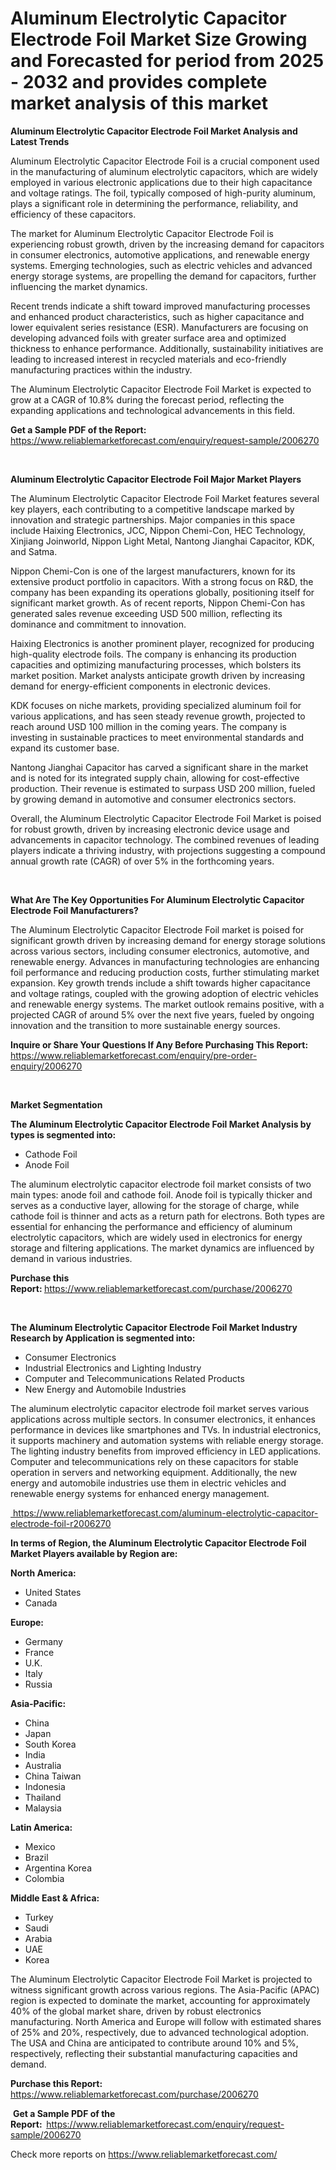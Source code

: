 <p><h1>Aluminum Electrolytic Capacitor Electrode Foil Market Size Growing and Forecasted for period from 2025 - 2032 and provides complete market analysis of this market</h1></p><p><strong>Aluminum Electrolytic Capacitor Electrode Foil Market Analysis and Latest Trends</strong></p>
<p><p>Aluminum Electrolytic Capacitor Electrode Foil is a crucial component used in the manufacturing of aluminum electrolytic capacitors, which are widely employed in various electronic applications due to their high capacitance and voltage ratings. The foil, typically composed of high-purity aluminum, plays a significant role in determining the performance, reliability, and efficiency of these capacitors.</p><p>The market for Aluminum Electrolytic Capacitor Electrode Foil is experiencing robust growth, driven by the increasing demand for capacitors in consumer electronics, automotive applications, and renewable energy systems. Emerging technologies, such as electric vehicles and advanced energy storage systems, are propelling the demand for capacitors, further influencing the market dynamics.</p><p>Recent trends indicate a shift toward improved manufacturing processes and enhanced product characteristics, such as higher capacitance and lower equivalent series resistance (ESR). Manufacturers are focusing on developing advanced foils with greater surface area and optimized thickness to enhance performance. Additionally, sustainability initiatives are leading to increased interest in recycled materials and eco-friendly manufacturing practices within the industry. </p><p>The Aluminum Electrolytic Capacitor Electrode Foil Market is expected to grow at a CAGR of 10.8% during the forecast period, reflecting the expanding applications and technological advancements in this field.</p></p>
<p><strong>Get a Sample PDF of the Report:&nbsp;</strong> <a href="https://www.reliablemarketforecast.com/enquiry/request-sample/2006270?utm_campaign=3174&utm_medium=2&utm_source=Github&utm_content=ia&utm_term=03042025&utm_id=aluminum-electrolytic-capacitor-electrode-foil">https://www.reliablemarketforecast.com/enquiry/request-sample/2006270</a></p>
<p>&nbsp;</p>
<p><strong>Aluminum Electrolytic Capacitor Electrode Foil Major Market Players</strong></p>
<p><p>The Aluminum Electrolytic Capacitor Electrode Foil Market features several key players, each contributing to a competitive landscape marked by innovation and strategic partnerships. Major companies in this space include Haixing Electronics, JCC, Nippon Chemi-Con, HEC Technology, Xinjiang Joinworld, Nippon Light Metal, Nantong Jianghai Capacitor, KDK, and Satma.</p><p>Nippon Chemi-Con is one of the largest manufacturers, known for its extensive product portfolio in capacitors. With a strong focus on R&D, the company has been expanding its operations globally, positioning itself for significant market growth. As of recent reports, Nippon Chemi-Con has generated sales revenue exceeding USD 500 million, reflecting its dominance and commitment to innovation.</p><p>Haixing Electronics is another prominent player, recognized for producing high-quality electrode foils. The company is enhancing its production capacities and optimizing manufacturing processes, which bolsters its market position. Market analysts anticipate growth driven by increasing demand for energy-efficient components in electronic devices.</p><p>KDK focuses on niche markets, providing specialized aluminum foil for various applications, and has seen steady revenue growth, projected to reach around USD 100 million in the coming years. The company is investing in sustainable practices to meet environmental standards and expand its customer base.</p><p>Nantong Jianghai Capacitor has carved a significant share in the market and is noted for its integrated supply chain, allowing for cost-effective production. Their revenue is estimated to surpass USD 200 million, fueled by growing demand in automotive and consumer electronics sectors.</p><p>Overall, the Aluminum Electrolytic Capacitor Electrode Foil Market is poised for robust growth, driven by increasing electronic device usage and advancements in capacitor technology. The combined revenues of leading players indicate a thriving industry, with projections suggesting a compound annual growth rate (CAGR) of over 5% in the forthcoming years.</p></p>
<p>&nbsp;</p>
<p><strong>What Are The Key Opportunities For Aluminum Electrolytic Capacitor Electrode Foil Manufacturers?</strong></p>
<p><p>The Aluminum Electrolytic Capacitor Electrode Foil market is poised for significant growth driven by increasing demand for energy storage solutions across various sectors, including consumer electronics, automotive, and renewable energy. Advances in manufacturing technologies are enhancing foil performance and reducing production costs, further stimulating market expansion. Key growth trends include a shift towards higher capacitance and voltage ratings, coupled with the growing adoption of electric vehicles and renewable energy systems. The market outlook remains positive, with a projected CAGR of around 5% over the next five years, fueled by ongoing innovation and the transition to more sustainable energy sources.</p></p>
<p><strong>Inquire or Share Your Questions If Any Before Purchasing This Report:</strong> <a href="https://www.reliablemarketforecast.com/enquiry/pre-order-enquiry/2006270?utm_campaign=3174&utm_medium=2&utm_source=Github&utm_content=ia&utm_term=03042025&utm_id=aluminum-electrolytic-capacitor-electrode-foil">https://www.reliablemarketforecast.com/enquiry/pre-order-enquiry/2006270</a></p>
<p>&nbsp;</p>
<p><strong>Market Segmentation</strong></p>
<p><strong>The Aluminum Electrolytic Capacitor Electrode Foil Market Analysis by types is segmented into:</strong></p>
<p><ul><li>Cathode Foil</li><li>Anode Foil</li></ul></p>
<p><p>The aluminum electrolytic capacitor electrode foil market consists of two main types: anode foil and cathode foil. Anode foil is typically thicker and serves as a conductive layer, allowing for the storage of charge, while cathode foil is thinner and acts as a return path for electrons. Both types are essential for enhancing the performance and efficiency of aluminum electrolytic capacitors, which are widely used in electronics for energy storage and filtering applications. The market dynamics are influenced by demand in various industries.</p></p>
<p><strong>Purchase this Report:&nbsp;</strong><a href="https://www.reliablemarketforecast.com/purchase/2006270?utm_campaign=3174&utm_medium=2&utm_source=Github&utm_content=ia&utm_term=03042025&utm_id=aluminum-electrolytic-capacitor-electrode-foil">https://www.reliablemarketforecast.com/purchase/2006270</a></p>
<p>&nbsp;</p>
<p><strong>The Aluminum Electrolytic Capacitor Electrode Foil Market Industry Research by Application is segmented into:</strong></p>
<p><ul><li>Consumer Electronics</li><li>Industrial Electronics and Lighting Industry</li><li>Computer and Telecommunications Related Products</li><li>New Energy and Automobile Industries</li></ul></p>
<p><p>The aluminum electrolytic capacitor electrode foil market serves various applications across multiple sectors. In consumer electronics, it enhances performance in devices like smartphones and TVs. In industrial electronics, it supports machinery and automation systems with reliable energy storage. The lighting industry benefits from improved efficiency in LED applications. Computer and telecommunications rely on these capacitors for stable operation in servers and networking equipment. Additionally, the new energy and automobile industries use them in electric vehicles and renewable energy systems for enhanced energy management.</p></p>
<p><a href="https://www.reliablemarketforecast.com/aluminum-electrolytic-capacitor-electrode-foil-r2006270?utm_campaign=3174&utm_medium=2&utm_source=Github&utm_content=ia&utm_term=03042025&utm_id=aluminum-electrolytic-capacitor-electrode-foil">&nbsp;https://www.reliablemarketforecast.com/aluminum-electrolytic-capacitor-electrode-foil-r2006270</a></p>
<p><strong>In terms of Region, the Aluminum Electrolytic Capacitor Electrode Foil Market Players available by Region are:</strong></p>
<p>
    <p> <strong> North America: </strong>
        <ul>
            <li>United States</li>
            <li>Canada</li>
        </ul>
        </p> 
    <p> <strong> Europe: </strong>
        <ul>
            <li>Germany</li>
            <li>France</li>
            <li>U.K.</li>
            <li>Italy</li>
            <li>Russia</li>
        </ul>
        </p> 
    <p> <strong> Asia-Pacific: </strong>
        <ul>
            <li>China</li>
            <li>Japan</li>
            <li>South Korea</li>
            <li>India</li>
            <li>Australia</li>
            <li>China Taiwan</li>
            <li>Indonesia</li>
            <li>Thailand</li>
            <li>Malaysia</li>
        </ul>
        </p> 
    <p> <strong> Latin America: </strong>
        <ul>
            <li>Mexico</li>
            <li>Brazil</li>
            <li>Argentina Korea</li>
            <li>Colombia</li>
        </ul>
        </p> 
    <p> <strong> Middle East & Africa: </strong>
        <ul>
            <li>Turkey</li>
            <li>Saudi</li>
            <li>Arabia</li>
            <li>UAE</li>
            <li>Korea</li>
        </ul>
    </p>
    </p>
<p><p>The Aluminum Electrolytic Capacitor Electrode Foil Market is projected to witness significant growth across various regions. The Asia-Pacific (APAC) region is expected to dominate the market, accounting for approximately 40% of the global market share, driven by robust electronics manufacturing. North America and Europe will follow with estimated shares of 25% and 20%, respectively, due to advanced technological adoption. The USA and China are anticipated to contribute around 10% and 5%, respectively, reflecting their substantial manufacturing capacities and demand.</p></p>
<p><strong>Purchase this Report: </strong><a href="https://www.reliablemarketforecast.com/purchase/2006270?utm_campaign=3174&utm_medium=2&utm_source=Github&utm_content=ia&utm_term=03042025&utm_id=aluminum-electrolytic-capacitor-electrode-foil">https://www.reliablemarketforecast.com/purchase/2006270</a></p>
<p>&nbsp;<strong>Get a Sample PDF of the Report:&nbsp;&nbsp;</strong><a href="https://www.reliablemarketforecast.com/enquiry/request-sample/2006270?utm_campaign=3174&utm_medium=2&utm_source=Github&utm_content=ia&utm_term=03042025&utm_id=aluminum-electrolytic-capacitor-electrode-foil">https://www.reliablemarketforecast.com/enquiry/request-sample/2006270</a></p>
<p><strong></strong></p>
<p>Check more reports on <a href="https://www.reliablemarketforecast.com/?utm_campaign=3174&utm_medium=2&utm_source=Github&utm_content=ia&utm_term=03042025&utm_id=aluminum-electrolytic-capacitor-electrode-foil">https://www.reliablemarketforecast.com/</a></p>